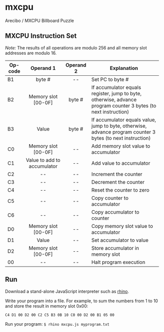 # mxcpu

Arecibo / MXCPU Billboard Puzzle

## MXCPU Instruction Set

*Note:* The results of all operations are modulo 256 and all memory slot addresses are modulo 16.

| Op-code       | Operand 1     | Operand 2 | Explanation |
| ------------- |:-------------:|:---------:| ----------- |
|B1|byte #|--|Set PC to byte #|
|B2|Memory slot [00-0F]|byte #|If accumulator equals register, jump to byte, otherwise, advance program counter 3 bytes (to next instruction)|
|B3|Value|byte #|If accumulator equals value, jump to byte, otherwise, advance program counter 3 bytes (to next instruction)|
|C0|Memory slot [00-0F]|--|Add memory slot value to accumulator|
|C1|Value to add to accumulator|--|Add value to accumulator|
|C2|--|--|Increment the counter|
|C3|--|--|Decrement the counter|
|C4|--|--|Reset the counter to zero|
|C5|--|--|Copy counter to accumulator|
|C6|--|--|Copy accumulator to counter|
|D0|Memory slot [00-0F]|--|Copy memory slot value to accumulator|
|D1|Value|--|Set accumulator to value|
|D2|Memory slot [00-0F]|--|Store accumulator in memory slot|
|00|--|--|Halt program execution|

## Run

Download a stand-alone JavaScript interpreter such as <a href="https://developer.mozilla.org/en-US/docs/Mozilla/Projects/Rhino">rhino</a>.

Write your program into a file.  For example, to sum the numbers from 1 to 10 and store the result in memory slot 0x00:
```
C4 D1 00 D2 00 C2 C5 B3 0B 10 C0 00 D2 00 B1 05 00
```

Run your program: `$ rhino mxcpu.js myprogram.txt`
